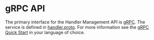 # gRPC API

The primary interface for the Handler Management API is [gRPC](http://www.grpc.io/). The service is defined in [handler.proto](https://github.com/TheThingsNetwork/ttn/blob/v2-preview/api/handler/handler.proto). For more information see the [gRPC Quick Start](http://www.grpc.io/docs/quickstart/) in your language of choice.
